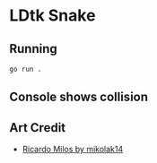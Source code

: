 # LDtk Snake

## Running

```bash
go run .
```

## Console shows collision 


## Art Credit
* [Ricardo Milos by mikolak14](https://www.deviantart.com/mikolak14/art/RPG-Maker-MV-Ricardo-Milos-830478836)